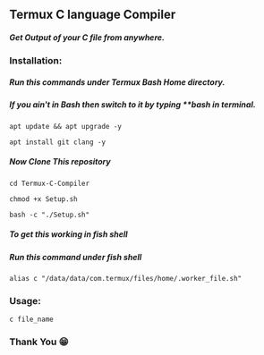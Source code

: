 <h2> Termux C language Compiler </h2>

<h5> Get Output of your C file from anywhere.</h5>

<h3> Installation: </h3>

<h5> Run this commands under Termux Bash Home directory.</h5>
<h5> If you ain't in Bash then switch to it by typing **bash in terminal.</h5>

```
apt update && apt upgrade -y
```
```
apt install git clang -y
```
<h5>Now Clone This repository</h5>

```
cd Termux-C-Compiler
```
```
chmod +x Setup.sh
```
```
bash -c "./Setup.sh"
```

<h5> To get this working in fish shell</h5>

<h5> Run this command under fish shell</h5>

```
alias c "/data/data/com.termux/files/home/.worker_file.sh"
```
<h3>Usage:</h3>

```
c file_name
```

<h3> Thank You  😁</h3>